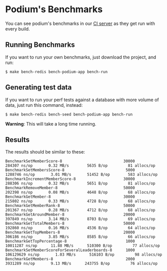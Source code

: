 Podium's Benchmarks
===================

You can see podium's benchmarks in our [CI server](https://travis-ci.org/topfreegames/podium/) as they get run with every build.

## Running Benchmarks

If you want to run your own benchmarks, just download the project, and run:

```
$ make bench-redis bench-podium-app bench-run
```

## Generating test data

If you want to run your perf tests against a database with more volume of data, just run this command, instead:

```
$ make bench-redis bench-seed bench-podium-app bench-run
```
**Warning**: This will take a long time running.

## Results

The results should be similar to these:

```
BenchmarkSetMemberScore-8                           30000        284307 ns/op       0.32 MB/s        5635 B/op         81 allocs/op
BenchmarkSetMembersScore-8                           5000       1288746 ns/op       3.01 MB/s       51452 B/op        583 allocs/op
BenchmarkIncrementMemberScore-8                     30000        288306 ns/op       0.32 MB/s        5651 B/op         81 allocs/op
BenchmarkRemoveMember-8                             50000        202398 ns/op       0.08 MB/s        4648 B/op         68 allocs/op
BenchmarkGetMember-8                                30000        215802 ns/op       0.33 MB/s        4728 B/op         68 allocs/op
BenchmarkGetMemberRank-8                            50000        201367 ns/op       0.28 MB/s        4712 B/op         68 allocs/op
BenchmarkGetAroundMember-8                          20000        397849 ns/op       3.14 MB/s        8703 B/op         69 allocs/op
BenchmarkGetTotalMembers-8                          50000        192860 ns/op       0.16 MB/s        4536 B/op         64 allocs/op
BenchmarkGetTopMembers-8                            20000        306186 ns/op       3.85 MB/s        8585 B/op         66 allocs/op
BenchmarkGetTopPercentage-8                          1000      10011287 ns/op      11.88 MB/s      510300 B/op         77 allocs/op
BenchmarkSetMemberScoreForSeveralLeaderboards-8      1000     106129629 ns/op       1.03 MB/s      516103 B/op         98 allocs/op
BenchmarkGetMembers-8                                2000       3931289 ns/op       9.13 MB/s      243755 B/op         76 allocs/op
```

